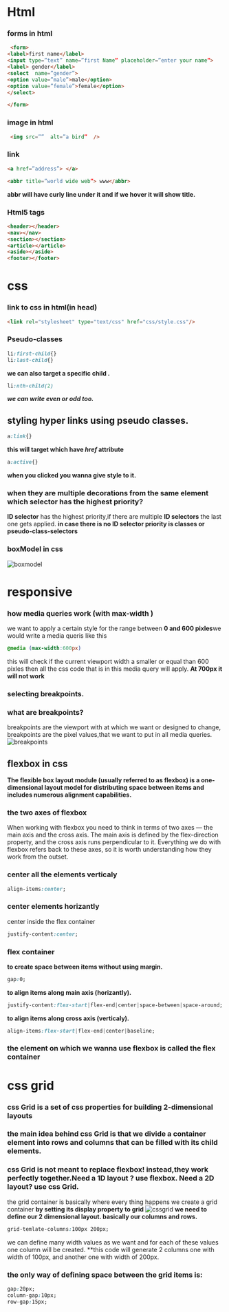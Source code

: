 # Html

### forms in html
```html
 <form>
<label>first name</label>
<input type=”text” name=”first Name” placeholder=”enter your name”>
<label> gender</label>
<select  name=”gender”>
<option value=”male”>male</option>
<option value=”female”>female</option>
</select>

</form>
 ```
### image in html
```html
 <img src=””  alt=”a bird”  />
``` 
### link
```html
<a href=”address”> </a>
```

```html
<abbr title=”world wide web”> www</abbr>
```
**abbr will have curly line under it and if we hover it will show title.**
### Html5 tags
```html
<header></header>
<nav></nav>
<section></section>
<article></article>
<aside></aside>
<footer></footer>
```
# css
### link to css in html(in head)
```html
<link rel="stylesheet" type="text/css" href="css/style.css"/>
```
### Pseudo-classes 
```css
li:first-child{}
li:last-child{}

```
**we can also target a specific child .**
```css
li:nth-child(2)
```
***we can write even or odd too.***
## styling hyper links using pseudo classes.
```css
a:link{}
```
**this will target which have ***href*** attribute**
```css
a:active{}
```
**when you clicked you wanna give style to it.**
### when they are multiple decorations from the same element which selector has the highest priority?
**ID selector** has the highest priority,if there are multiple **ID selectors** the last one gets applied.
**in case there is no ID selector priority is classes or pseudo-class-selectors** 
### boxModel in css
![boxmodel](images/boxmodel.png)
# responsive
### how media queries work (with max-width )
we want to apply a certain style for the range between **0 and 600 pixles**we would write a media queris like this 
```css
@media (max-width:600px)
```
this will check if the current viewport width a smaller or equal than 600 pixles then all the css code that is in this media query will apply.
**At 700px it will not work**
### selecting breakpoints.
### what are breakpoints?
breakpoints are the viewport with at which we want or designed to change, breakpoints are the pixel values,that we want to put in all media queries.
![breakpoints](images/breakpoints.png)
## flexbox in css
**The flexible box layout module (usually referred to as flexbox) is a one-dimensional layout model for distributing space between items and includes numerous alignment capabilities.**
### the two axes of flexbox
When working with flexbox you need to think in terms of two axes — the main axis and the cross axis. The main axis is defined by the flex-direction property, and the cross axis runs perpendicular to it. Everything we do with flexbox refers back to these axes, so it is worth understanding how they work from the outset.
### center all the elements verticaly
```css
align-items:center;
```
### center elements horizantly
center inside the flex container 
```css
justify-content:center;
```
### flex container
**to create space between items without using margin.**
```css
gap:0;
```
**to align items along main axis (horizantly).**
```css
justify-content:flex-start|flex-end|center|space-between|space-around;
```
**to align items along cross axis (verticaly).**
```css
align-items:flex-start|flex-end|center|baseline;

```
### the element on which we wanna use flexbox is called the **flex container**
# css grid
### css Grid is a set of **css properties** for **building 2-dimensional layouts**
### the main idea behind **css Grid** is that we divide a container element into rows and columns that can be filled with its child elements.
### css Grid is not meant to replace flexbox! instead,they work perfectly together.Need a 1D layout ? use flexbox. Need a 2D layout? use css Grid.
the grid container is basically where every thing happens we create a grid container 
**by setting its display property to grid**
![cssgrid](images/cssGrid.png)
**we need to define our 2 dimensional layout. basically our columns and rows.**
```css
grid-temlate-columns:100px 200px;
```
we can define many width values as we want and for each of these values one column will be created. **this code will generate 2 columns one with width of 100px, and another one with width of 200px.
### the only way of defining space between the grid items is:
```css
gap:20px;
column-gap:10px;
row-gap:15px;
```



















 










